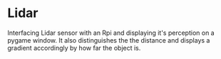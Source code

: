 # Lidar
Interfacing Lidar sensor with an Rpi and displaying it's perception on a pygame window. It also distinguishes the the distance and displays a gradient accordingly by how far the object is.
